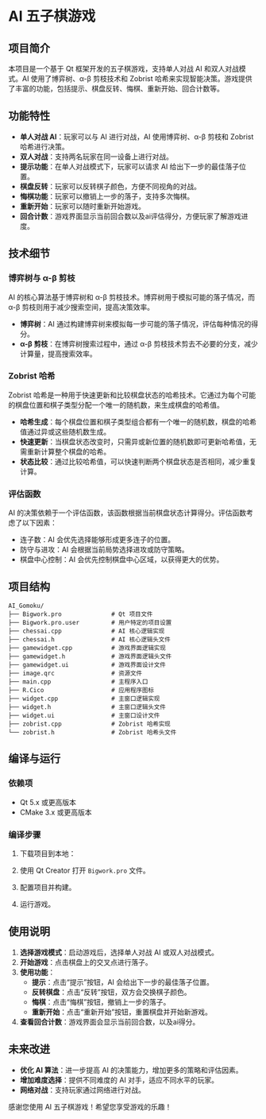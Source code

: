 # AI 五子棋游戏

## 项目简介

本项目是一个基于 Qt 框架开发的五子棋游戏，支持单人对战 AI 和双人对战模式。AI 使用了博弈树、α-β 剪枝技术和 Zobrist 哈希来实现智能决策。游戏提供了丰富的功能，包括提示、棋盘反转、悔棋、重新开始、回合计数等。

## 功能特性

- **单人对战 AI**：玩家可以与 AI 进行对战，AI 使用博弈树、α-β 剪枝和 Zobrist 哈希进行决策。
- **双人对战**：支持两名玩家在同一设备上进行对战。
- **提示功能**：在单人对战模式下，玩家可以请求 AI 给出下一步的最佳落子位置。
- **棋盘反转**：玩家可以反转棋子颜色，方便不同视角的对战。
- **悔棋功能**：玩家可以撤销上一步的落子，支持多次悔棋。
- **重新开始**：玩家可以随时重新开始游戏。
- **回合计数**：游戏界面显示当前回合数以及ai评估得分，方便玩家了解游戏进度。

## 技术细节

### 博弈树与 α-β 剪枝

AI 的核心算法基于博弈树和 α-β 剪枝技术。博弈树用于模拟可能的落子情况，而 α-β 剪枝则用于减少搜索空间，提高决策效率。

- **博弈树**：AI 通过构建博弈树来模拟每一步可能的落子情况，评估每种情况的得分。
- **α-β 剪枝**：在博弈树搜索过程中，通过 α-β 剪枝技术剪去不必要的分支，减少计算量，提高搜索效率。

### Zobrist 哈希

Zobrist 哈希是一种用于快速更新和比较棋盘状态的哈希技术。它通过为每个可能的棋盘位置和棋子类型分配一个唯一的随机数，来生成棋盘的哈希值。

- **哈希生成**：每个棋盘位置和棋子类型组合都有一个唯一的随机数，棋盘的哈希值通过异或这些随机数生成。
- **快速更新**：当棋盘状态改变时，只需异或新位置的随机数即可更新哈希值，无需重新计算整个棋盘的哈希。
- **状态比较**：通过比较哈希值，可以快速判断两个棋盘状态是否相同，减少重复计算。

### 评估函数

AI 的决策依赖于一个评估函数，该函数根据当前棋盘状态计算得分。评估函数考虑了以下因素：

- 连子数：AI 会优先选择能够形成更多连子的位置。
- 防守与进攻：AI 会根据当前局势选择进攻或防守策略。
- 棋盘中心控制：AI 会优先控制棋盘中心区域，以获得更大的优势。

## 项目结构

```
AI_Gomoku/
├── Bigwork.pro              # Qt 项目文件
├── Bigwork.pro.user         # 用户特定的项目设置
├── chessai.cpp              # AI 核心逻辑实现
├── chessai.h                # AI 核心逻辑头文件
├── gamewidget.cpp           # 游戏界面逻辑实现
├── gamewidget.h             # 游戏界面逻辑头文件
├── gamewidget.ui            # 游戏界面设计文件
├── image.qrc                # 资源文件
├── main.cpp                 # 主程序入口
├── R.Cico                   # 应用程序图标
├── widget.cpp               # 主窗口逻辑实现
├── widget.h                 # 主窗口逻辑头文件
├── widget.ui                # 主窗口设计文件
├── zobrist.cpp              # Zobrist 哈希实现
└── zobrist.h                # Zobrist 哈希头文件
```

## 编译与运行

### 依赖项

- Qt 5.x 或更高版本
- CMake 3.x 或更高版本

### 编译步骤

1. 下载项目到本地：

2. 使用 Qt Creator 打开 `Bigwork.pro` 文件。

3. 配置项目并构建。

4. 运行游戏。

## 使用说明

1. **选择游戏模式**：启动游戏后，选择单人对战 AI 或双人对战模式。
2. **开始游戏**：点击棋盘上的交叉点进行落子。
3. **使用功能**：
   - **提示**：点击“提示”按钮，AI 会给出下一步的最佳落子位置。
   - **反转棋盘**：点击“反转”按钮，双方会交换棋子颜色。
   - **悔棋**：点击“悔棋”按钮，撤销上一步的落子。
   - **重新开始**：点击“重新开始”按钮，重置棋盘并开始新游戏。
4. **查看回合计数**：游戏界面会显示当前回合数，以及ai得分。

## 未来改进

- **优化 AI 算法**：进一步提高 AI 的决策能力，增加更多的策略和评估因素。
- **增加难度选择**：提供不同难度的 AI 对手，适应不同水平的玩家。
- **网络对战**：支持玩家通过网络进行对战。


感谢您使用 AI 五子棋游戏！希望您享受游戏的乐趣！

